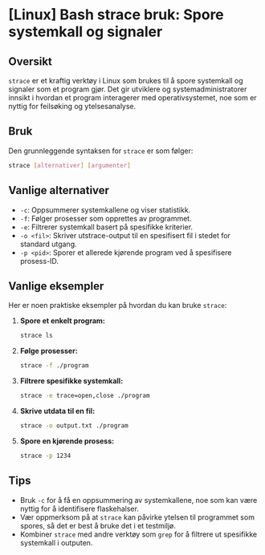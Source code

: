 # [Linux] Bash strace bruk: Spore systemkall og signaler

## Oversikt
`strace` er et kraftig verktøy i Linux som brukes til å spore systemkall og signaler som et program gjør. Det gir utviklere og systemadministratorer innsikt i hvordan et program interagerer med operativsystemet, noe som er nyttig for feilsøking og ytelsesanalyse.

## Bruk
Den grunnleggende syntaksen for `strace` er som følger:

```bash
strace [alternativer] [argumenter]
```

## Vanlige alternativer
- `-c`: Oppsummerer systemkallene og viser statistikk.
- `-f`: Følger prosesser som opprettes av programmet.
- `-e`: Filtrerer systemkall basert på spesifikke kriterier.
- `-o <fil>`: Skriver utstrace-output til en spesifisert fil i stedet for standard utgang.
- `-p <pid>`: Sporer et allerede kjørende program ved å spesifisere prosess-ID.

## Vanlige eksempler
Her er noen praktiske eksempler på hvordan du kan bruke `strace`:

1. **Spore et enkelt program:**
   ```bash
   strace ls
   ```

2. **Følge prosesser:**
   ```bash
   strace -f ./program
   ```

3. **Filtrere spesifikke systemkall:**
   ```bash
   strace -e trace=open,close ./program
   ```

4. **Skrive utdata til en fil:**
   ```bash
   strace -o output.txt ./program
   ```

5. **Spore en kjørende prosess:**
   ```bash
   strace -p 1234
   ```

## Tips
- Bruk `-c` for å få en oppsummering av systemkallene, noe som kan være nyttig for å identifisere flaskehalser.
- Vær oppmerksom på at `strace` kan påvirke ytelsen til programmet som spores, så det er best å bruke det i et testmiljø.
- Kombiner `strace` med andre verktøy som `grep` for å filtrere ut spesifikke systemkall i outputen.